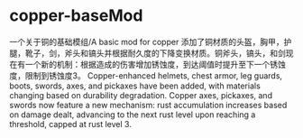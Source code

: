 # copper-baseMod
一个关于铜的基础模组/A basic mod for copper
添加了铜材质的头盔，胸甲，护腿，靴子，剑，斧头和镐头并根据耐久度的下降变换材质。铜斧头，镐头，和剑现在有一个新的机制：根据造成的伤害增加锈蚀度，到达阈值时提升至下一个锈蚀度，限制到锈蚀度3。
Copper-enhanced helmets, chest armor, leg guards, boots, swords, axes, and pickaxes have been added, with materials changing based on durability degradation. Copper axes, pickaxes, and swords now feature a new mechanism: rust accumulation increases based on damage dealt, advancing to the next rust level upon reaching a threshold, capped at rust level 3.

